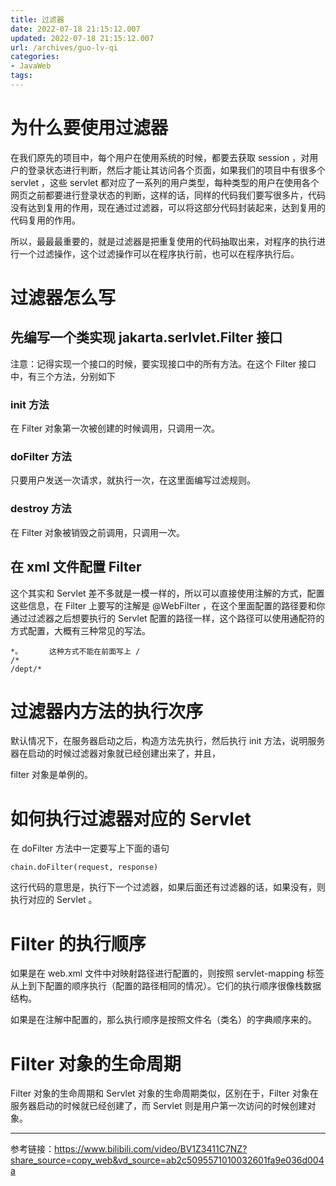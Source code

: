 ```yaml
---
title: 过滤器
date: 2022-07-18 21:15:12.007
updated: 2022-07-18 21:15:12.007
url: /archives/guo-lv-qi
categories: 
- JavaWeb
tags: 
---
```


# 为什么要使用过滤器

在我们原先的项目中，每个用户在使用系统的时候，都要去获取 session ，对用户的登录状态进行判断，然后才能让其访问各个页面，如果我们的项目中有很多个 servlet ，这些 servlet 都对应了一系列的用户类型，每种类型的用户在使用各个网页之前都要进行登录状态的判断，这样的话，同样的代码我们要写很多片，代码没有达到复用的作用，现在通过过滤器，可以将这部分代码封装起来，达到复用的代码复用的作用。

所以，最最最重要的，就是过滤器是把重复使用的代码抽取出来，对程序的执行进行一个过滤操作，这个过滤操作可以在程序执行前，也可以在程序执行后。

# 过滤器怎么写

## 先编写一个类实现 jakarta.serlvlet.Filter 接口

注意：记得实现一个接口的时候，要实现接口中的所有方法。在这个 Filter 接口中，有三个方法，分别如下

### init 方法

在 Filter 对象第一次被创建的时候调用，只调用一次。

### doFilter 方法

只要用户发送一次请求，就执行一次，在这里面编写过滤规则。

### destroy 方法

在 Filter 对象被销毁之前调用，只调用一次。

## 在 xml 文件配置 Filter

这个其实和 Servlet 差不多就是一模一样的，所以可以直接使用注解的方式，配置这些信息，在 Filter 上要写的注解是 @WebFilter ，在这个里面配置的路径要和你通过过滤器之后想要执行的 Servlet 配置的路径一样，这个路径可以使用通配符的方式配置，大概有三种常见的写法。

~~~
*。		这种方式不能在前面写上 /
/*
/dept/*
~~~



# 过滤器内方法的执行次序

默认情况下，在服务器启动之后，构造方法先执行，然后执行 init 方法，说明服务器在启动的时候过滤器对象就已经创建出来了，并且，

filter 对象是单例的。

# 如何执行过滤器对应的 Servlet

在 doFilter 方法中一定要写上下面的语句

```jsva
chain.doFilter(request, response)
```

 这行代码的意思是，执行下一个过滤器，如果后面还有过滤器的话，如果没有，则执行对应的 Servlet 。

# Filter 的执行顺序

如果是在 web.xml 文件中对映射路径进行配置的，则按照 servlet-mapping 标签从上到下配置的顺序执行（配置的路径相同的情况）。它们的执行顺序很像栈数据结构。

如果是在注解中配置的，那么执行顺序是按照文件名（类名）的字典顺序来的。

# Filter 对象的生命周期

Filter 对象的生命周期和 Servlet 对象的生命周期类似，区别在于，Filter 对象在服务器启动的时候就已经创建了，而 Servlet 则是用户第一次访问的时候创建对象。

---

参考链接：https://www.bilibili.com/video/BV1Z3411C7NZ?share_source=copy_web&vd_source=ab2c5095571010032601fa9e036d004a